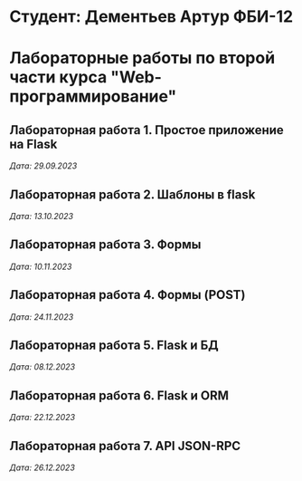 # Студент: Дементьев Артур ФБИ-12

# Лабораторные работы по второй части курса "Web-программирование"

## Лабораторная работа 1. Простое приложение на Flask

*Дата: 29.09.2023*

## Лабораторная работа 2. Шаблоны в flask

*Дата: 13.10.2023*

## Лабораторная работа 3. Формы

*Дата: 10.11.2023*

## Лабораторная работа 4. Формы (POST)

*Дата: 24.11.2023*

## Лабораторная работа 5. Flask и БД

*Дата: 08.12.2023*

## Лабораторная работа 6. Flask и ORM

*Дата: 22.12.2023*

## Лабораторная работа 7. API JSON-RPC

*Дата: 26.12.2023*
